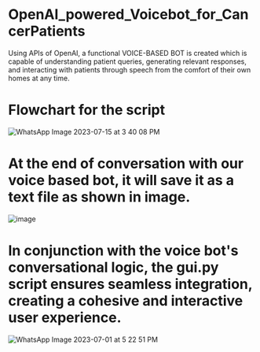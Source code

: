 # OpenAI_powered_Voicebot_for_CancerPatients
Using APIs of OpenAI, a functional VOICE-BASED BOT is created which is capable of understanding patient queries, generating relevant responses, and interacting with patients through speech from the comfort of their own homes at any time.


# Flowchart for the script
![WhatsApp Image 2023-07-15 at 3 40 08 PM](https://github.com/kishan2910/OpenAI_powered_Voicebot_for_CancerPatients/assets/70774888/4e6bd3d8-2c46-4e0a-86d5-2b9c14200b83)


# At the end of conversation with our voice based bot, it will save it as a text file as shown in image.
![image](https://github.com/kishan2910/OpenAI_powered_Voicebot_for_CancerPatients/assets/70774888/3a7160ed-8d0d-48df-a242-4ae125994941)


# In conjunction with the voice bot's conversational logic, the gui.py script ensures seamless integration, creating a cohesive and interactive user experience.
![WhatsApp Image 2023-07-01 at 5 22 51 PM](https://github.com/kishan2910/OpenAI_powered_Voicebot_for_CancerPatients/assets/70774888/f89f84d8-66f5-46a3-a4c8-30cb70a5fa8a)
